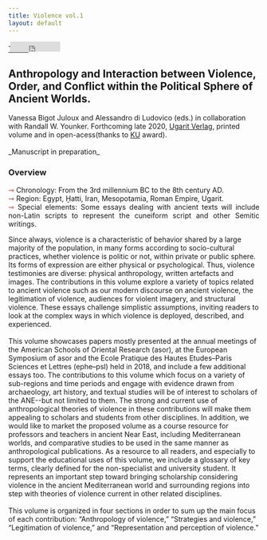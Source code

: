 ```yaml
---
title: Violence vol.1
layout: default
---
```

<div class="social">
  <span class="twitter">
  <!--<a href="https://twitter.com/share?ref_src=twsrc%5Etfw" class="twitter-share-button" data-show-count="false">Tweet</a><script async src="https://platform.twitter.com/widgets.js" charset="utf-8"></script>-->
    <a href="http://twitter.com/share" class="twitter-share-button" data-url="https://vbigot-juloux.github.io/ane-research-humanities/docs/Violence-vol1">Tweet</a>
		<script>!function(d,s,id){var js,fjs=d.getElementsByTagName(s)[0],p=/^http:/.test(d.location)?'http':'https';if(!d.getElementById(id)){js=d.createElement(s);js.id=id;js.src=p+'://platform.twitter.com/widgets.js';fjs.parentNode.insertBefore(js,fjs);}}(document, 'script', 'twitter-wjs');</script>
  </span>
  <span class="Facebook">
<iframe src="https://www.facebook.com/plugins/like.php?href=https://vbigot-juloux.github.io/ane-research-humanities/docs/Violence-vol1&amp;show_faces=false&amp;layout=button_count" scrolling="no" frameborder="0" style="height: 20px; width: 100px; margin-left: -40px" allowTransparency="true"></iframe>
</span>
 </div>

<h2> Anthropology and Interaction between Violence, Order, and Conflict within the Political Sphere of Ancient Worlds.</h2>
Vanessa Bigot Juloux and Alessandro di Ludovico (eds.) in collaboration with Randall W. Younker. Forthcoming late 2020, <a href="https://ugarit-verlag.com" target="_blank">Ugarit Verlag</a>, printed volume and in open-acess(thanks to <a href="https://knowledgeunlatched.org" target="_blank">KU</a> award).<br />
<br />
_Manuscript in preparation_
<h3>Overview</h3>
<ul style="list-style-type: none; padding-left: 0;">
  <li><span style="color:#b30000; font-size: 14px">&#8702;</span> Chronology: From the 3rd millennium BC to the 8th century AD.</li>
  <li><span style="color:#b30000; font-size: 14px">&#8702;</span> Region: Egypt, Ḫatti, Iran, Mesopotamia, Roman Empire, Ugarit.</li>
  <li style="text-align: justify"><span style="color:#b30000; font-size: 14px">&#8702;</span> Special elements: Some essays dealing with ancient texts will include non-Latin scripts to represent the cuneiform script and other Semitic writings.</li>
</ul>
<p>Since always, violence is a characteristic of behavior shared by a large majority of the population, in many forms according to socio-cultural practices, whether violence is politic or not, within private or public sphere. Its forms of expression are either physical or psychological. Thus, violence testimonies are diverse: physical anthropology, written artefacts and images. The contributions in this volume explore a variety of topics related to ancient violence such as our modern discourse on ancient violence, the legitimation of violence, audiences for violent imagery, and structural violence. These essays challenge simplistic assumptions, inviting readers to look at the complex ways in which violence is deployed, described, and experienced.<br /><br />
This volume showcases papers mostly presented at the annual meetings of the American Schools of Oriental Research (<span class="small">asor</span>), at the European Symposium of <span class="small">asor</span> and the Ecole Pratique des Hautes Etudes–Paris Sciences et Lettres (<span class="small">ephe–psl</span>) held in 2018, and include a few additional essays too. The contributions to this volume which focus on a variety of sub-regions and time periods and engage with evidence drawn from archaeology, art history, and textual studies will be of interest to scholars of the <span class="small">ANE</span>--but not limited to them. The strong and current use of anthropological theories of violence in these contributions will make them appealing to scholars and students from other disciplines. In addition, we would like to market the proposed volume as a course resource for professors and teachers in ancient Near East, including Mediterranean worlds, and comparative studies to be used in the same manner as anthropological publications. As a resource to all readers, and especially to support the educational uses of this volume, we include a glossary of key terms, clearly defined for the non-specialist and university student. It represents an important step toward bringing scholarship considering violence in the ancient Mediterranean world and surrounding regions into step with theories of violence current in other related disciplines.<br /><br />
This volume is organized in four sections in order to sum up the main focus of each contribution: “Anthropology of violence,” “Strategies and violence,” “Legitimation of violence,” and “Representation and perception of violence.”
</p>

